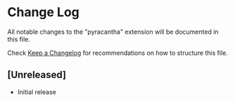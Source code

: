 # Change Log

All notable changes to the "pyracantha" extension will be documented in this file.

Check [Keep a Changelog](http://keepachangelog.com/) for recommendations on how to structure this file.

## [Unreleased]

- Initial release